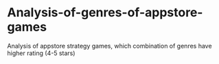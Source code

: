 # Analysis-of-genres-of-appstore-games
Analysis of appstore strategy games, which combination of genres have higher rating (4-5 stars) 
